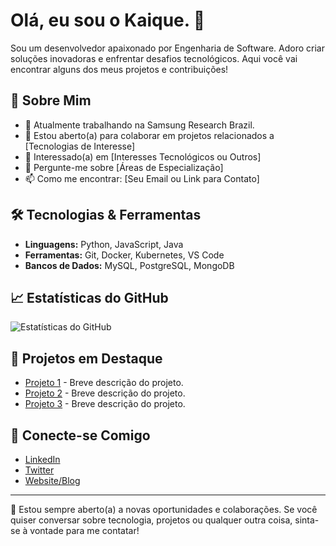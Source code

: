 <!-- Markdown Here -->
# Olá, eu sou o Kaique. 👋

Sou um desenvolvedor apaixonado por Engenharia de Software. Adoro criar soluções inovadoras e enfrentar desafios tecnológicos. Aqui você vai encontrar alguns dos meus projetos e contribuições!

## 🚀 Sobre Mim

- 🔭 Atualmente trabalhando na Samsung Research Brazil.
- 👯 Estou aberto(a) para colaborar em projetos relacionados a [Tecnologias de Interesse]
- 🤔 Interessado(a) em [Interesses Tecnológicos ou Outros]
- 💬 Pergunte-me sobre [Áreas de Especialização]
- 📫 Como me encontrar: [Seu Email ou Link para Contato]

## 🛠️ Tecnologias & Ferramentas

- **Linguagens:** Python, JavaScript, Java
- **Ferramentas:** Git, Docker, Kubernetes, VS Code
- **Bancos de Dados:** MySQL, PostgreSQL, MongoDB

## 📈 Estatísticas do GitHub

![Estatísticas do GitHub](https://github-readme-stats.vercel.app/api?username=seu-usuario&show_icons=true&hide_title=true&count_private=true&hide=prs&hide_border=true&bg_color=ffffff&text_color=000000)

## 🌟 Projetos em Destaque

- [Projeto 1](https://github.com/seu-usuario/projeto-1) - Breve descrição do projeto.
- [Projeto 2](https://github.com/seu-usuario/projeto-2) - Breve descrição do projeto.
- [Projeto 3](https://github.com/seu-usuario/projeto-3) - Breve descrição do projeto.

## 📣 Conecte-se Comigo

- [LinkedIn](https://www.linkedin.com/in/seu-perfil)
- [Twitter](https://twitter.com/seu-perfil)
- [Website/Blog](https://seu-site.com)

---

💼 Estou sempre aberto(a) a novas oportunidades e colaborações. Se você quiser conversar sobre tecnologia, projetos ou qualquer outra coisa, sinta-se à vontade para me contatar!
